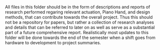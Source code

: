 All files in this folder should be in the form of descriptions and reports of research performed regaring relevant actuation, Piano Hand, and design
methods, that can contribute towards the overall project. Thus this should not be a repository for papers, but rather a collection of research analyses and 
details that can be referred to later on as well as serve as a substantial part of a future comprehensive report. Realistically most updates to this folder will be done
towards the end of the semester when a shift goes from hardware to development to project summaries.
